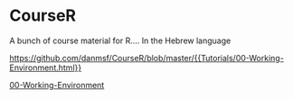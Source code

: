 # CourseR
A bunch of course material for R....
In the Hebrew language

https://github.com/danmsf/CourseR/blob/master/{{Tutorials/00-Working-Environment.html}}



[00-Working-Environment](/Tutorials/00-Working-Environment.html)

